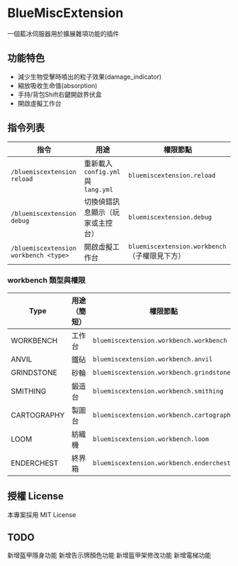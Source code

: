 
# BlueMiscExtension

一個藍冰伺服器用於擴展雜項功能的插件

## 功能特色

- 減少生物受擊時噴出的粒子效果(damage_indicator)
- 縮放吸收生命值(absorption)
- 手持/背包Shift右鍵開啟界伏盒
- 開啟虛擬工作台

## 指令列表

| 指令 | 用途 | 權限節點 |
|------|------|------|
| `/bluemiscextension reload` | 重新載入 `config.yml` 與 `lang.yml` | `bluemiscextension.reload` |
| `/bluemiscextension debug` | 切換偵錯訊息顯示（玩家或主控台） | `bluemiscextension.debug` |
| `/bluemiscextension workbench <type>` | 開啟虛擬工作台 | `bluemiscextension.workbench`（子權限見下方） |

### workbench 類型與權限

| Type | 用途（簡短） | 權限節點 |
|------|-------------|---------|
| WORKBENCH | 工作台 | `bluemiscextension.workbench.workbench` |
| ANVIL | 鐵砧 | `bluemiscextension.workbench.anvil` |
| GRINDSTONE | 砂輪 | `bluemiscextension.workbench.grindstone` |
| SMITHING | 鍛造台 | `bluemiscextension.workbench.smithing` |
| CARTOGRAPHY | 製圖台 | `bluemiscextension.workbench.cartography` |
| LOOM | 紡織機 | `bluemiscextension.workbench.loom` |
| ENDERCHEST | 終界箱 | `bluemiscextension.workbench.enderchest` |


## 授權 License

本專案採用 MIT License  

## TODO

新增盔甲隱身功能
新增告示牌顏色功能
新增盔甲架修改功能
新增電梯功能